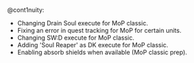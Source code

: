 @cont1nuity:
- Changing Drain Soul execute for MoP classic.
- Fixing an error in quest tracking for MoP for certain units.
- Changing SW:D execute for MoP classic.
- Adding 'Soul Reaper' as DK execute for MoP classic.
- Enabling absorb shields when available (MoP classic prep).


